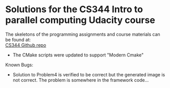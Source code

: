 # Solutions for the CS344 Intro to parallel computing Udacity course

The skeletons of the programming assignments and course materials can be found at:  
[CS344 Github repo](https://github.com/udacity/cs344)

- The CMake scripts were updated to support "Modern Cmake"

Known Bugs:
- Solution to Problem4 is verified to be correct but the generated image is not correct. The problem is somewhere in the framework code...

